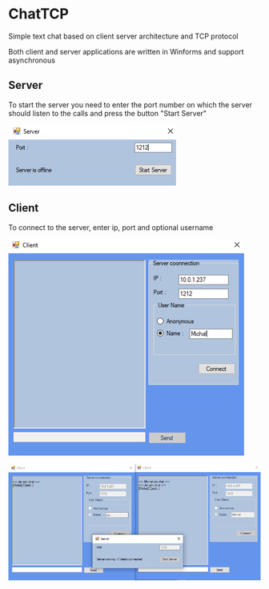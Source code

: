 # ChatTCP

Simple text chat based on client server architecture and TCP protocol

Both client and server applications are written in Winforms and support asynchronous

## Server


To start the server you need to enter the port number on which the server should listen to the calls and press the button "Start Server"

![](images/server.png)


## Client


To connect to the server, enter ip, port and optional username 

![](images/client.png)

![](images/clientserver.png)

